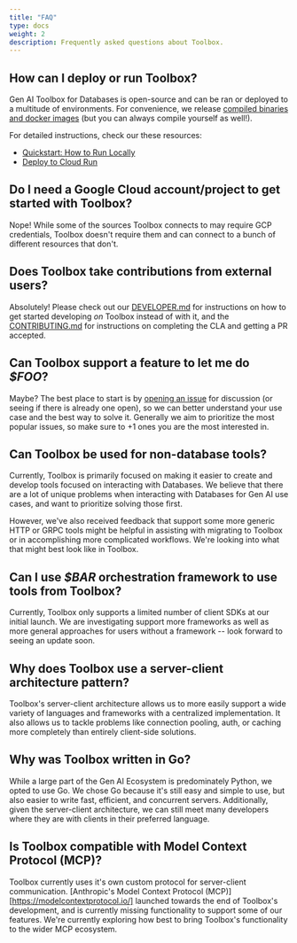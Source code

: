 ```yaml
---
title: "FAQ"
type: docs
weight: 2
description: Frequently asked questions about Toolbox. 
---
```


## How can I deploy or run Toolbox?

Gen AI Toolbox for Databases is open-source and can be ran or deployed to a
multitude of environments. For convenience, we release [compiled binaries and
docker images][release-notes] (but you can always compile yourself as well!). 

For detailed instructions, check our these resources:
- [Quickstart: How to Run Locally](../getting-started/local_quickstart.md)
- [Deploy to Cloud Run](../how-to/deploy_toolbox.md)

[release-notes]: https://github.com/googleapis/genai-toolbox/releases/


## Do I need a Google Cloud account/project to get started with Toolbox?

Nope! While some of the sources Toolbox connects to may require GCP credentials,
Toolbox doesn't require them and can connect to a bunch of different resources
that don't. 

## Does Toolbox take contributions from external users? 

Absolutely! Please check out our [DEVELOPER.md][] for instructions on how to get
started developing _on_ Toolbox instead of with it, and the [CONTRIBUTING.md][]
for instructions on completing the CLA and getting a PR accepted.

[DEVELOPER.md]: https://github.com/googleapis/genai-toolbox/blob/main/DEVELOPER.md
[CONTRIBUTING.MD]: https://github.com/googleapis/genai-toolbox/blob/main/CONTRIBUTING.md


## Can Toolbox support a feature to let me do _$FOO_? 

Maybe? The best place to start is by [opening an issue][github-issue] for
discussion (or seeing if there is already one open), so we can better understand
your use case and the best way to solve it. Generally we aim to prioritize the
most popular issues, so make sure to +1 ones you are the most interested in. 

[github-issue]: https://github.com/googleapis/genai-toolbox/issues

## Can Toolbox be used for non-database tools? 

Currently, Toolbox is primarily focused on making it easier to create and
develop tools focused on interacting with Databases. We believe that there are a
lot of unique problems when interacting with Databases for Gen AI use cases, and
want to prioritize solving those first.  

However, we've also received feedback that support some more generic HTTP or
GRPC tools might be helpful in assisting with migrating to Toolbox or in
accomplishing more complicated workflows. We're looking into what that might
best look like in Toolbox.

## Can I use _$BAR_ orchestration framework to use tools from Toolbox? 

Currently, Toolbox only supports a limited number of client SDKs at our initial
launch. We are investigating support more frameworks as well as more general
approaches for users without a framework -- look forward to seeing an update
soon.

## Why does Toolbox use a server-client architecture pattern? 

Toolbox's server-client architecture allows us to more easily support a wide
variety of languages and frameworks with a centralized implementation. It also
allows us to tackle problems like connection pooling, auth, or caching more
completely than entirely client-side solutions.

## Why was Toolbox written in Go? 

While a large part of the Gen AI Ecosystem is predominately Python, we opted to
use Go. We chose Go because it's still easy and simple to use, but also easier
to write fast, efficient, and concurrent servers. Additionally, given the
server-client architecture, we can still meet many developers where they are
with clients in their preferred language. 


## Is Toolbox compatible with Model Context Protocol (MCP)? 

Toolbox currently uses it's own custom protocol for server-client communication.
[Anthropic's Model Context Protocol (MCP)][https://modelcontextprotocol.io/]
launched towards the end of Toolbox's development, and is currently missing
functionality to support some of our features. We're currently exploring how
best to bring Toolbox's functionality to the wider MCP ecosystem.
